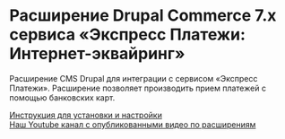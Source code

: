 ﻿# Расширение Drupal Commerce 7.x  сервиса «Экспресс Платежи: Интернет-эквайринг»
<p>Расширение CMS Drupal для интеграции с сервисом «Экспресс Платежи». Расширение позволяет производить прием платежей с помощью банковских карт.</p>
 <a href="https://express-pay.by/cms-extensions/drupal">Инструкция для установки и настройки</a> <br/>
 <a href="https://www.youtube.com/c/express-pay-by/videos">Наш Youtube канал с опубликованными видео по расширениям</a>
